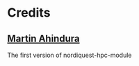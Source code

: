 # Credits

## [Martin Ahindura](https://github.com/ch-ahindura)

The first version of nordiquest-hpc-module
